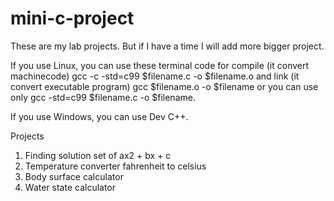 # mini-c-project
These are my lab projects. But if I have a time I will add more bigger project.

If you use Linux, you can use these terminal code for compile (it convert machinecode) gcc -c -std=c99 $filename.c -o $filename.o and link (it convert executable program) gcc $filename.o -o $filename or you can use only gcc -std=c99 $filename.c -o $filename.

If you use Windows, you can use Dev C++.

Projects

1. Finding solution set of ax2 + bx + c
2. Temperature converter fahrenheit to celsius 
3. Body surface calculator
4. Water state calculator

